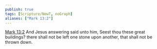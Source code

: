 ```yaml
---
publish: true
tags: [Scripture/NewT, noGraph]
aliases: ["Mark 13:2"]
---
```

[Mark 13:2](https://churchofjesuschrist.org/study/scriptures/nt/mark/13?lang=eng&id=p2#p2) And Jesus answering said unto him, Seest thou these great buildings? there shall not be left one stone upon another, that shall not be thrown down.

